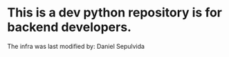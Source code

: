 # This is a dev python repository is for backend developers.
The infra was last modified by: Daniel Sepulvida
